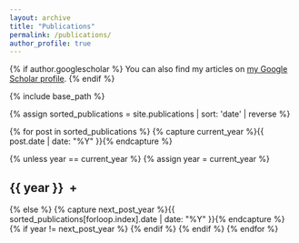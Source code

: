 ```yaml
---
layout: archive
title: "Publications"
permalink: /publications/
author_profile: true
---
```


{% if author.googlescholar %}
  You can also find my articles on [my Google Scholar profile]({{author.googlescholar}}).
{% endif %}

{% include base_path %}

{% assign sorted_publications = site.publications | sort: 'date' | reverse %}

{% for post in sorted_publications %}
  {% capture current_year %}{{ post.date | date: "%Y" }}{% endcapture %}
  
  {% unless year == current_year %}
    {% assign year = current_year %}
    <h2 class="year-toggle">{{ year }} <span class="toggle-icon">+</span></h2>
    <div id="publications-{{ year }}" class="publications-section">
  {% endunless %}
  
  {% include archive-single.html %}
  
  {% if forloop.last %}
    </div>
  {% else %}
    {% capture next_post_year %}{{ sorted_publications[forloop.index].date | date: "%Y" }}{% endcapture %}
    {% if year != next_post_year %}
      </div>
    {% endif %}
  {% endif %}
{% endfor %}

<script>
var yearToggles = document.querySelectorAll('.year-toggle');
yearToggles.forEach(function(toggle) {
  toggle.addEventListener('click', function() {
    var publicationsSection = this.nextElementSibling;
    var toggleIcon = this.querySelector('.toggle-icon');
    
    if (publicationsSection.style.display === 'none') {
      publicationsSection.style.display = 'block';
      toggleIcon.innerHTML = '-';
    } else {
      publicationsSection.style.display = 'none';
      toggleIcon.innerHTML = '+';
    }
  });
});
</script>

<style>
.year-toggle {
  cursor: pointer;
}

.publications-section {
  display: none;
  margin-bottom: 20px;
}

.toggle-icon {
  margin-left: 5px;
}
</style>

